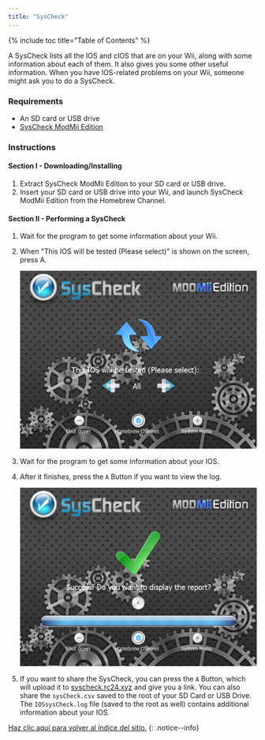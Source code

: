 ```yaml
---
title: "SysCheck"
---
```


{% include toc title="Table of Contents" %}

A SysCheck lists all the IOS and cIOS that are on your Wii, along with some information about each of them. It also gives you some other useful information. When you have IOS-related problems on your Wii, someone might ask you to do a SysCheck.

### Requirements

* An SD card or USB drive
* [SysCheck ModMii Edition](https://oscwii.org/library/app/SysCheckME)

### Instructions
#### Section I - Downloading/Installing

1. Extract SysCheck ModMii Edition to your SD card or USB drive.
1. Insert your SD card or USB drive into your Wii, and launch SysCheck ModMii Edition from the Homebrew Channel.

#### Section II - Performing a SysCheck

1. Wait for the program to get some information about your Wii.
1. When "This IOS will be tested (Please select)" is shown on the screen, press A.

    ![Choose IOS](/images/homebrew/syscheck/syscheck_chooseios.png)

1. Wait for the program to get some information about your IOS.
1. After it finishes, press the `A` Button if you want to view the log.

    ![Completed](/images/homebrew/syscheck/syscheck_success.png)

1. If you want to share the SysCheck, you can press the `A` Button, which will upload it to [syscheck.rc24.xyz](http://syscheck.rc24.xyz/) and give you a link. You can also share the `sysCheck.csv` saved to the root of your SD Card or USB Drive. The `IOSsysCheck.log` file (saved to the root as well) contains additional information about your IOS.

[Haz clic aquí para volver al índice del sitio.](site-navigation)
{: .notice--info}
